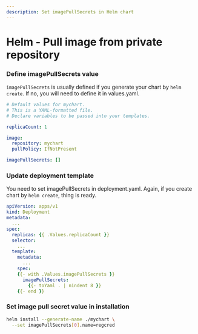 ```yaml
---
description: Set imagePullSecrets in Helm chart
---
```


# Helm - Pull image from private repository

### Define imagePullSecrets value

`imagePullSecrets` is usually defined if you generate your chart by `helm create`. If no, you will need to define it in values.yaml.

```yaml
# Default values for mychart.
# This is a YAML-formatted file.
# Declare variables to be passed into your templates.

replicaCount: 1

image:
  repository: mychart
  pullPolicy: IfNotPresent

imagePullSecrets: []
```

### Update deployment template

You need to set imagePullSecrets in deployment.yaml. Again, if you create chart by `helm create`, thing is ready. 

```yaml
apiVersion: apps/v1
kind: Deployment
metadata:
  ...
spec:
  replicas: {{ .Values.replicaCount }}
  selector:
    ...
  template:
    metadata:
      ...
    spec:
    {{- with .Values.imagePullSecrets }}
      imagePullSecrets:
        {{- toYaml . | nindent 8 }}
    {{- end }}
```

### Set image pull secret value in installation

```bash
helm install --generate-name ./mychart \
  --set imagePullSecrets[0].name=regcred
```


